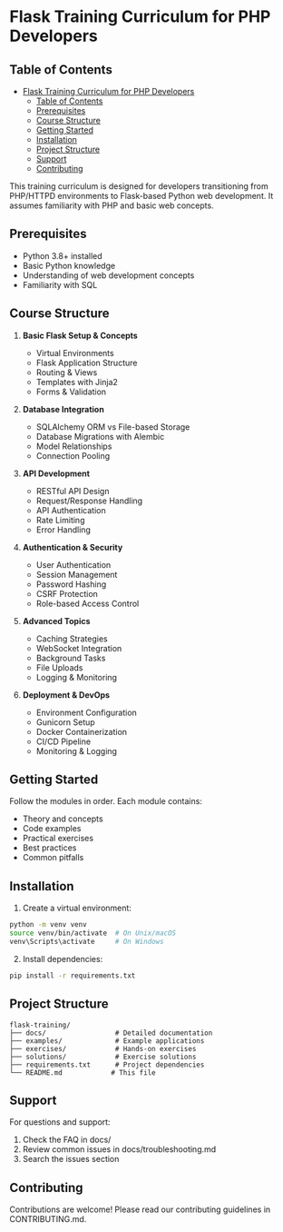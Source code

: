 # Flask Training Curriculum for PHP Developers

## Table of Contents
- [Flask Training Curriculum for PHP Developers](#flask-training-curriculum-for-php-developers)
  - [Table of Contents](#table-of-contents)
  - [Prerequisites](#prerequisites)
  - [Course Structure](#course-structure)
  - [Getting Started](#getting-started)
  - [Installation](#installation)
  - [Project Structure](#project-structure)
  - [Support](#support)
  - [Contributing](#contributing)



This training curriculum is designed for developers transitioning from PHP/HTTPD environments to Flask-based Python web development. It assumes familiarity with PHP and basic web concepts.

## Prerequisites

- Python 3.8+ installed
- Basic Python knowledge
- Understanding of web development concepts
- Familiarity with SQL

## Course Structure

1. **Basic Flask Setup & Concepts**
   - Virtual Environments
   - Flask Application Structure
   - Routing & Views
   - Templates with Jinja2
   - Forms & Validation

2. **Database Integration**
   - SQLAlchemy ORM vs File-based Storage
   - Database Migrations with Alembic
   - Model Relationships
   - Connection Pooling

3. **API Development**
   - RESTful API Design
   - Request/Response Handling
   - API Authentication
   - Rate Limiting
   - Error Handling

4. **Authentication & Security**
   - User Authentication
   - Session Management
   - Password Hashing
   - CSRF Protection
   - Role-based Access Control

5. **Advanced Topics**
   - Caching Strategies
   - WebSocket Integration
   - Background Tasks
   - File Uploads
   - Logging & Monitoring

6. **Deployment & DevOps**
   - Environment Configuration
   - Gunicorn Setup
   - Docker Containerization
   - CI/CD Pipeline
   - Monitoring & Logging

## Getting Started

Follow the modules in order. Each module contains:
- Theory and concepts
- Code examples
- Practical exercises
- Best practices
- Common pitfalls

## Installation

1. Create a virtual environment:
```bash
python -m venv venv
source venv/bin/activate  # On Unix/macOS
venv\Scripts\activate     # On Windows
```

2. Install dependencies:
```bash
pip install -r requirements.txt
```

## Project Structure
```
flask-training/
├── docs/                 # Detailed documentation
├── examples/             # Example applications
├── exercises/            # Hands-on exercises
├── solutions/            # Exercise solutions
├── requirements.txt      # Project dependencies
└── README.md            # This file
```

## Support

For questions and support:
1. Check the FAQ in docs/
2. Review common issues in docs/troubleshooting.md
3. Search the issues section

## Contributing

Contributions are welcome! Please read our contributing guidelines in CONTRIBUTING.md.
